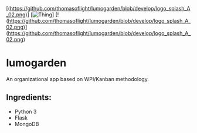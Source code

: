 [(https://github.com/thomasoflight/lumogarden/blob/develop/logo_splash_A_02.png)]
[![Thing](https://github.com/thomasoflight/lumogarden/blob/develop/logo_splash_A_02.png)]
[!(https://github.com/thomasoflight/lumogarden/blob/develop/logo_splash_A_02.png)]
(https://github.com/thomasoflight/lumogarden/blob/develop/logo_splash_A_02.png)

lumogarden
============

An organizational app based on WPI/Kanban methodology. 

Ingredients: 
-----------

- Python 3
- Flask
- MongoDB

